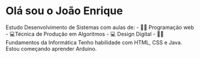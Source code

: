 

<h1>Olá sou o João Enrique</h1>
Estudo Desenvolvimento de Sistemas com aulas de:
- 👨‍💻 Programação web
- 💻Técnica de Produção em Algoritmos
- 💻 Design Digital
- 👨‍💻 Fundamentos da Informática
Tenho habilidade com HTML, CSS e Java. Estou começando aprender Arduino.

<!---
JoaoEnrique/JoaoEnrique is a ✨ special ✨ repository because its `README.md` (this file) appears on your GitHub profile.
You can click the Preview link to take a look at your changes.
--->
